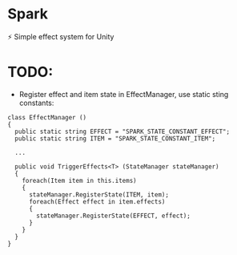 # Spark
⚡️ Simple effect system for Unity

# TODO:
* Register effect and item state in EffectManager, use static sting constants:

````
class EffectManager ()
{
  public static string EFFECT = "SPARK_STATE_CONSTANT_EFFECT";
  public static string ITEM = "SPARK_STATE_CONSTANT_ITEM";
  
  ...
  
  public void TriggerEffects<T> (StateManager stateManager)
  {
    foreach(Item item in this.items)
    {
      stateManager.RegisterState(ITEM, item);
      foreach(Effect effect in item.effects)
      {
        stateManager.RegisterState(EFFECT, effect);
      }
    }
  }
}

```` 

